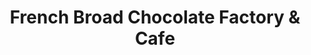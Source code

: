 ---
title: "French Broad Chocolate Factory & Cafe"
url: /asheville/french-broad-chocolate-factory-and-cafe/
shop: chocolate
---